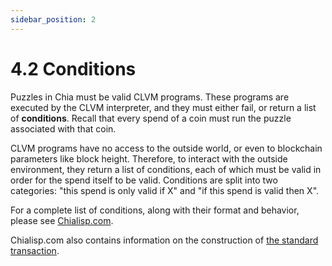 ```yaml
---
sidebar_position: 2
---
```


# 4.2 Conditions

Puzzles in Chia must be valid CLVM programs. These programs are executed by the CLVM interpreter, and they must either fail, or return a list of **conditions**. Recall that every spend of a coin must run the puzzle associated with that coin.

CLVM programs have no access to the outside world, or even to blockchain parameters like block height. Therefore, to interact with the outside environment, they return a list of conditions, each of which must be valid in order for the spend itself to be valid. Conditions are split into two categories: "this spend is only valid if X" and "if this spend is valid then X".

For a complete list of conditions, along with their format and behavior, please see [Chialisp.com](https://chialisp.com/docs/coins_spends_and_wallets#conditions 'Conditions in Chialisp').

Chialisp.com also contains information on the construction of [the standard transaction](https://chialisp.com/docs/standard_transaction).
